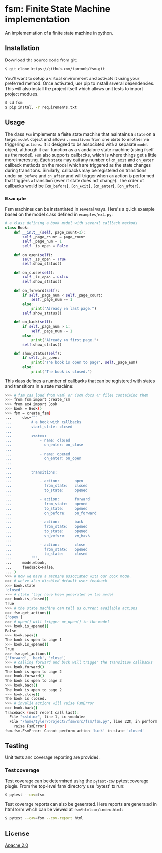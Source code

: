 # fsm: Finite State Machine implementation

An implementation of a finite state machine in python.

## Installation

Download the source code from git:

```bash
$ git clone https://github.com/tantonb/fsm.git
```

You'll want to setup a virtual environment and activate it using your preferred method.  Once activated, use pip to install several dependencies.  This will also install the project itself which allows unit tests to import project modules.

```bash
$ cd fsm
$ pip install -r requirements.txt
```

## Usage

The class `Fsm` implements a finite state machine that maintains a `state` on a target `model` object and allows `transitions` from one state to another via triggering `actions`.  It is designed to be associated with a separate `model` object, although it can function as a standalone state machine (using itself as the model).  `Fsm` also supports callbacks, which is where things get a little more interesting.  Each `state` may call any number of `on_exit` and `on_enter` callback methods on the model which are triggered as the state changes during transitions.  Similarly, callbacks may be registered on transitions under `on_before` and `on_after` and will trigger when an action is performed that triggers a transition (even if state does not change).  The order of callbacks would be `[on_before]`, `[on_exit]`, `[on_enter]`, `[on_after]`.

### Example

Fsm machines can be instantiated in several ways.  Here's a quick example based on the model class defined in `examples/ex4.py`:

```python
# a class defining a book model with several callback methods
class Book:
    def __init__(self, page_count=3):
        self._page_count = page_count
        self._page_num = 1
        self._is_open = False

    def on_open(self):
        self._is_open = True
        self.show_status()

    def on_close(self):
        self._is_open = False
        self.show_status()

    def on_forward(self):
        if self._page_num < self._page_count:
            self._page_num += 1
        else:
            print("Already on last page.")
        self.show_status()

    def on_back(self):
        if self._page_num > 1:
            self._page_num -= 1
        else:
            print("Already on first page.")
        self.show_status()

    def show_status(self):
        if self._is_open:
            print("The book is open to page", self._page_num)
        else:
            print("The book is closed.")
```
This class defines a number of callbacks that can be registered with states and transitions in a state machine:

```bash
>>> # fsm can load from yaml or json docs or files containing them
>>> from fsm import create_fsm
>>> from ex4 import Book
>>> book = Book()
>>> fsm = create_fsm(
...     doc="""
...         # a book with callbacks
...         start_state: closed
... 
...         states: 
...             - name: closed
...               on_enter: on_close
... 
...             - name: opened
...               on_enter: on_open
... 
... 
...         transitions:
... 
...             - action:       open
...               from_state:   closed
...               to_state:     opened
... 
...             - action:       forward
...               from_state:   opened
...               to_state:     opened
...               on_before:    on_forward
... 
...             - action:       back
...               from_state:   opened
...               to_state:     opened
...               on_before:    on_back
... 
...             - action:       close
...               from_state:   opened
...               to_state:     closed
...         """,
...     model=book,
...     feedback=False,
... )
>>> # now we have a machine associated with our book model
>>> # we've also disabled default user feedback
>>> book.state
'closed'
>>> # state flags have been generated on the model
>>> book.is_closed()
True
>>> # the state machine can tell us current available actions
>>> fsm.get_actions()
['open']
>>> # open() will trigger on_open() in the model
>>> book.is_opened()
False
>>> book.open()
The book is open to page 1
>>> book.is_opened()
True
>>> fsm.get_actions()
['forward', 'back', 'close']
>>> # calling forward and back will trigger the transition callbacks
>>> book.forward()
The book is open to page 2
>>> book.forward()
The book is open to page 3
>>> book.back()
The book is open to page 2
>>> book.close()
The book is closed.
>>> # invalid actions will raise FsmError
>>> book.back()
Traceback (most recent call last):
  File "<stdin>", line 1, in <module>
  File "/home/tyler/projects/fsm/src/fsm/fsm.py", line 228, in perform
    raise FsmError(
fsm.fsm.FsmError: Cannot perform action 'back' in state 'closed'
```

## Testing

Unit tests and coverage reporting are provided.

### Test coverage
Test coverage can be determined using the `pytest-cov` pytest coverage plugin.  From the top-level fsm/ directory use 'pytest' to run:

```bash
$ pytest --cov=fsm
```

Test coverage reports can also be generated.  Here reports are generated in html form which can be viewed at `fsm/htmlcov/index.html`:

```bash
$ pytest --cov=fsm --cov-report html
```

## License

[Apache 2.0](https://choosealicense.com/licenses/apache-2.0/)
